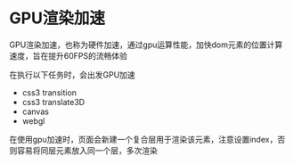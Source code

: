 # GPU渲染加速

GPU渲染加速，也称为硬件加速，通过gpu运算性能，加快dom元素的位置计算速度，旨在提升60FPS的流畅体验

在执行以下任务时，会出发GPU加速

- css3 transition
- css3 translate3D
- canvas
- webgl

在使用gpu加速时，页面会新建一个复合层用于渲染该元素，注意设置index，否则容易将同层元素放入同一个层，多次渲染